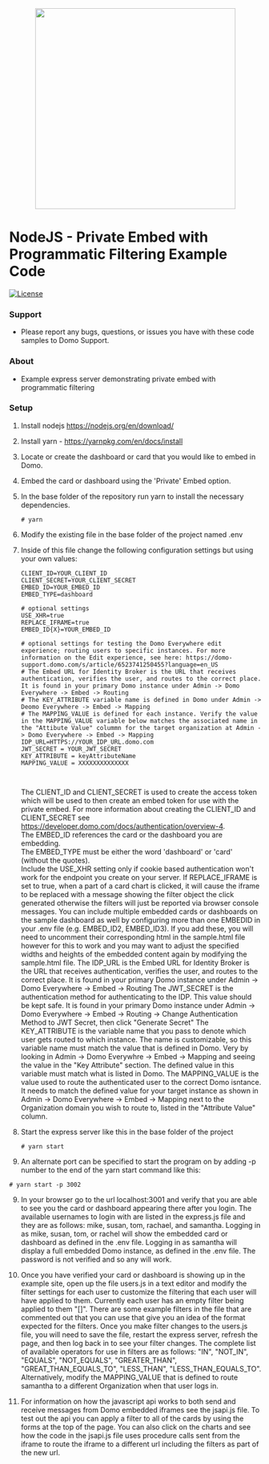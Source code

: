 <div align="center">
  <img src="https://github.com/domoinc/domo-node-sdk/blob/master/domo.png?raw=true" width="400" height="400"/>
</div>

# NodeJS - Private Embed with Programmatic Filtering Example Code
[![License](https://img.shields.io/badge/license-MIT-blue.svg?style=flat)](http://www.opensource.org/licenses/MIT)


### Support

* Please report any bugs, questions, or issues you have with these code samples to Domo Support.

### About

* Example express server demonstrating private embed with programmatic filtering

### Setup

1. Install nodejs https://nodejs.org/en/download/

2. Install yarn - https://yarnpkg.com/en/docs/install

2. Locate or create the dashboard or card that you would like to embed in Domo.

3. Embed the card or dashboard using the 'Private' Embed option.

4. In the base folder of the repository run yarn to install the necessary dependencies.
   ```
   # yarn
   ```

5. Modify the existing file in the base folder of the project named .env

6. Inside of this file change the following configuration settings but using your own values:
   ```
   CLIENT_ID=YOUR_CLIENT_ID
   CLIENT_SECRET=YOUR_CLIENT_SECRET
   EMBED_ID=YOUR_EMBED_ID
   EMBED_TYPE=dashboard

   # optional settings
   USE_XHR=true
   REPLACE_IFRAME=true
   EMBED_ID{X}=YOUR_EMBED_ID

   # optional settings for testing the Domo Everywhere edit experience; routing users to specific instances. For more information on the Edit experience, see here: https://domo-support.domo.com/s/article/6523741250455?language=en_US
   # The Embed URL for Identity Broker is the URL that receives authentication, verifies the user, and routes to the correct place. It is found in your primary Domo instance under Admin -> Domo Everywhere -> Embed -> Routing 
   # The KEY_ATTRIBUTE variable name is defined in Domo under Admin -> Deomo Everywhere -> Embed -> Mapping
   # The MAPPING_VALUE is defined for each instance. Verify the value in the MAPPING_VALUE variable below matches the associated name in the "Attibute Value" colummn for the target organization at Admin -> Domo Everywhere -> Embed -> Mapping 
   IDP_URL=HTTPS://YOUR_IDP_URL.domo.com
   JWT_SECRET = YOUR_JWT_SECRET
   KEY_ATTRIBUTE = keyAttributeName
   MAPPING_VALUE = XXXXXXXXXXXXXX
 
   

   ```
 
   The CLIENT_ID and CLIENT_SECRET is used to create the access token which will be used to then create an embed token for use with the private embed.
   For more information about creating the CLIENT_ID and CLIENT_SECRET see https://developer.domo.com/docs/authentication/overview-4.  
   The EMBED_ID references the card or the dashboard you are embedding.  
   The EMBED_TYPE must be either the word 'dashboard' or 'card' (without the quotes).  
   Include the USE_XHR setting only if cookie based authentication won't work for the endpoint you create on your server.
   If REPLACE_IFRAME is set to true, when a part of a card chart is clicked, it will cause the iframe to be replaced with a message showing the filter object the click generated otherwise the filters will just be reported via browser console messages.
   You can include multiple embedded cards or dashboards on the sample dashboard as well by configuring more than one EMBEDID in your .env file (e.g. EMBED_ID2, EMBED_ID3). If you add these, you will need to uncomment their corresponding html in the sample.html file however for this to work and you may want to adjust the specified widths and heights of the embedded content again by modifying the sample.html file.
  The IDP_URL is the Embed URL for Identity Broker is the URL that receives authentication, verifies the user, and routes to the correct place. It is found in your primary Domo instance under Admin -> Domo Everywhere -> Embed -> Routing
  The JWT_SECRET is the authentication method for authenticating to the IDP. This value should be kept safe. It is found in your primary Domo instance under Admin -> Domo Everywhere -> Embed -> Routing -> Change Authentication Method to JWT Secret, then click "Generate Secret"
  The KEY_ATTRIBUTE is the variable name that you pass to denote which user gets routed to which instance. The name is customizable, so this variable name must match the value that is defined in Domo. Very by looking in Admin -> Domo Everywhre -> Embed -> Mapping and seeing the value in the "Key Attribute" section. The defined value in this variable must match what is listed in Domo.
  The MAPPING_VALUE is the value used to route the authenticated user to the correct Domo isntance. It needs to match the defined value for your target instance as shown in Admin -> Domo Everywhere -> Embed -> Mapping next to the Organization domain you wish to route to, listed in the "Attribute Value" column. 


7. Start the express server like this in the base folder of the project
   ```
   # yarn start
   ```

8. An alternate port can be specified to start the program on by adding -p number to the end of the yarn start command like this:
```
# yarn start -p 3002
```

9. In your browser go to the url localhost:3001 and verify that you are able to see you the card or dashboard appearing there after you login. The available usernames to login with are listed in the express.js file and they are as follows: mike, susan, tom, rachael, and samantha. Logging in as mike, susan, tom, or rachel will show the embedded card or dashboard as defined in the .env file. Logging in as samantha will display a full embedded Domo instance, as defined in the .env file. The password is not verified and so any will work.


10. Once you have verified your card or dashboard is showing up in the example site, open up the file users.js in a text editor and modify the filter settings for each user to customize the filtering that each user will have applied to them. Currently each user has an empty filter being applied to them "[]". There are some example filters in the file that are commented out that you can use that give you an idea of the format expected for the filters. Once you make filter changes to the users.js file, you will need to save the file, restart the express server, refresh the page, and then log back in to see your filter changes. The complete list of available operators for use in filters are as follows: "IN", "NOT_IN", "EQUALS", "NOT_EQUALS", "GREATER_THAN", "GREAT_THAN_EQUALS_TO", "LESS_THAN", "LESS_THAN_EQUALS_TO". Alternatively, modify the MAPPING_VALUE that is defined to route samantha to a different Organization when that user logs in. 

11. For information on how the javascript api works to both send and receive messages from Domo embedded iframes see the jsapi.js file. To test out the api you can apply a filter to all of the cards by using the forms at the top of the page. You can also click on the charts and see how the code in the jsapi.js file uses procedure calls sent from the iframe to route the iframe to a different url including the filters as part of the new url. 
